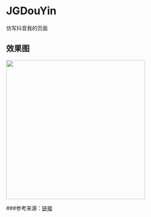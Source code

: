 # JGDouYin
仿写抖音我的页面

## 效果图
<img src="./11.gif" width="375">

###参考来源：[链接](https://github.com/LYM-mg/douyin-ios-objectc)
